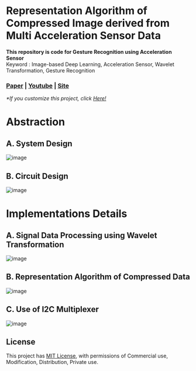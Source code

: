 # Representation Algorithm of Compressed Image derived from Multi Acceleration Sensor Data

**This repository is code for Gesture Recognition using Acceleration Sensor** <br>
Keyword : Image-based Deep Learning, Acceleration Sensor, Wavelet Transformation, Gesture Recognition

### [Paper]() | [Youtube]() | [Site]()

*\*If you customize this project, click [Here!](GETTING_STARTED.md)*

# Abstraction
## A. System Design

![image](https://user-images.githubusercontent.com/67869508/146363589-0f3c32d4-ecee-4e9a-bd6e-f5bf5cb1ef47.png)

## B. Circuit Design

![image](https://user-images.githubusercontent.com/67869508/146363621-9a63acd8-8e61-44ac-9d7f-49d05b70c90b.png)

# Implementations Details

## A. Signal Data Processing using Wavelet Transformation
![image](https://user-images.githubusercontent.com/67869508/146363737-3547529e-4bf2-4ecc-87a3-3b0a2e18ecf2.png)


## B. Representation Algorithm of Compressed Data
![image](https://user-images.githubusercontent.com/67869508/146363911-51407634-b285-41a0-8760-fccf1874c524.png)


## C. Use of I2C Multiplexer
![image](https://user-images.githubusercontent.com/67869508/146364478-237a0730-5a79-4b6d-85d7-dbee9bd54936.png)

## License

This project has [MIT License](LICENSE), with permissions of Commercial use, Modification, Distribution, Private use.
